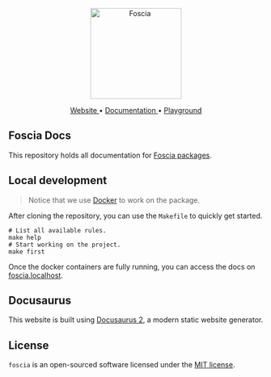 <p align="center">
  <a href="https://foscia.netlify.app">
    <img width="180" src="https://foscia.netlify.app/img/icon.svg" alt="Foscia">
  </a>
</p>

<p align="center">
<a href="https://foscia.netlify.app">
  Website
</a>
•
<a href="https://foscia.netlify.app/docs/getting-started">
  Documentation
</a>
•
<a href="https://stackblitz.com/edit/foscia?file=playground.ts">
  Playground
</a>
</p>

## Foscia Docs

This repository holds all documentation for
[Foscia packages](https://github.com/foscia-dev/foscia).

## Local development

> Notice that we use [Docker](https://docker.com/) to work on the package.

After cloning the repository, you can use the `Makefile` to quickly get started.

```shell
# List all available rules.
make help
# Start working on the project.
make first
```

Once the docker containers are fully running, you can access
the docs on [foscia.localhost](http://foscia.localhost).

## Docusaurus

This website is built using [Docusaurus 2](https://docusaurus.io/), a modern
static website generator.

## License

`foscia` is an open-sourced software licensed under the
[MIT license](LICENSE).
